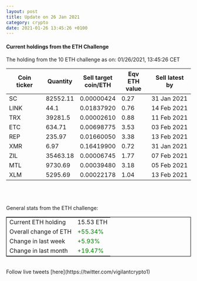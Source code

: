 ```yaml
---
layout: post
title: Update on 26 Jan 2021
category: crypto
date: 2021-01-26 13:45:26 +0100
---
```

<!-- Global site tag (gtag.js) - Google Analytics -->
<script async src="https://www.googletagmanager.com/gtag/js?id=UA-103831149-5"></script>
<script>
  window.dataLayer = window.dataLayer || [];
  function gtag(){dataLayer.push(arguments);}
  gtag('js', new Date());

  gtag('config', 'UA-103831149-5');
</script>


#### Current holdings from the ETH Challenge

The holding from the 10 ETH challenge as on: 01/26/2021, 13:45:26 CET

|Coin ticker|Quantity|Sell target<br>coin/ETH|Eqv ETH<br>value|Sell latest by|
|-----------|--------|-----------|-----------|--------------|
SC|82552.11|  0.00000424|0.27|31 Jan 2021|
LINK|44.1|  0.01837920|0.76|14 Feb 2021|
TRX|39281.5|  0.00002610|0.88|11 Feb 2021|
ETC|634.71|  0.00698775|3.53|03 Feb 2021|
REP|235.97|  0.01660050|3.38|13 Feb 2021|
XMR|6.97|  0.16419900|0.72|31 Jan 2021|
ZIL|35463.18|  0.00006745|1.77|07 Feb 2021|
MTL|9730.69|  0.00039480|3.18|05 Feb 2021|
XLM|5295.69|  0.00022178|1.04|13 Feb 2021|

<br>
<br>
<br>
General stats from the ETH challenge:

<table style="border:1px solid black;margin-left:auto;margin-right:auto;">
	<tbody>
	<tr>
		<td>Current ETH holding</td>
		<td>     15.53 ETH</td>
	</tr>
	<tr>
		<td>Overall change of ETH</td>
		<td><font color="green">+55.34%</font></td>
	</tr>
	<tr>
		<td>Change in last week</td>
		<td><font color="green">+5.93%</font></td>
	</tr>
	<tr>
		<td>Change in last month</td>
		<td><font color="green">+19.47%</font></td>
	</tr>
	</tbody>
</table>

<br>
Follow live tweets [here](https://twitter.com/vigilantcrypto1)
<br>
<br>